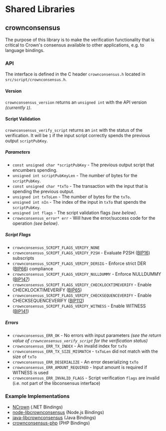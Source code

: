 Shared Libraries
================

## crownconsensus

The purpose of this library is to make the verification functionality that is critical to Crown's consensus available to other applications, e.g. to language bindings.

### API

The interface is defined in the C header `crownconsensus.h` located in `src/script/crownconsensus.h`.

#### Version

`crownconsensus_version` returns an `unsigned int` with the API version *(currently `1`)*.

#### Script Validation

`crownconsensus_verify_script` returns an `int` with the status of the verification. It will be `1` if the input script correctly spends the previous output `scriptPubKey`.

##### Parameters
- `const unsigned char *scriptPubKey` - The previous output script that encumbers spending.
- `unsigned int scriptPubKeyLen` - The number of bytes for the `scriptPubKey`.
- `const unsigned char *txTo` - The transaction with the input that is spending the previous output.
- `unsigned int txToLen` - The number of bytes for the `txTo`.
- `unsigned int nIn` - The index of the input in `txTo` that spends the `scriptPubKey`.
- `unsigned int flags` - The script validation flags *(see below)*.
- `crownconsensus_error* err` - Will have the error/success code for the operation *(see below)*.

##### Script Flags
- `crownconsensus_SCRIPT_FLAGS_VERIFY_NONE`
- `crownconsensus_SCRIPT_FLAGS_VERIFY_P2SH` - Evaluate P2SH ([BIP16](https://github.com/crown/bips/blob/master/bip-0016.mediawiki)) subscripts
- `crownconsensus_SCRIPT_FLAGS_VERIFY_DERSIG` - Enforce strict DER ([BIP66](https://github.com/crown/bips/blob/master/bip-0066.mediawiki)) compliance
- `crownconsensus_SCRIPT_FLAGS_VERIFY_NULLDUMMY` - Enforce NULLDUMMY ([BIP147](https://github.com/crown/bips/blob/master/bip-0147.mediawiki))
- `crownconsensus_SCRIPT_FLAGS_VERIFY_CHECKLOCKTIMEVERIFY` - Enable CHECKLOCKTIMEVERIFY ([BIP65](https://github.com/crown/bips/blob/master/bip-0065.mediawiki))
- `crownconsensus_SCRIPT_FLAGS_VERIFY_CHECKSEQUENCEVERIFY` - Enable CHECKSEQUENCEVERIFY ([BIP112](https://github.com/crown/bips/blob/master/bip-0112.mediawiki))
- `crownconsensus_SCRIPT_FLAGS_VERIFY_WITNESS` - Enable WITNESS ([BIP141](https://github.com/crown/bips/blob/master/bip-0141.mediawiki))

##### Errors
- `crownconsensus_ERR_OK` - No errors with input parameters *(see the return value of `crownconsensus_verify_script` for the verification status)*
- `crownconsensus_ERR_TX_INDEX` - An invalid index for `txTo`
- `crownconsensus_ERR_TX_SIZE_MISMATCH` - `txToLen` did not match with the size of `txTo`
- `crownconsensus_ERR_DESERIALIZE` - An error deserializing `txTo`
- `crownconsensus_ERR_AMOUNT_REQUIRED` - Input amount is required if WITNESS is used
- `crownconsensus_ERR_INVALID_FLAGS` - Script verification `flags` are invalid (i.e. not part of the libconsensus interface)

### Example Implementations
- [NCrown](https://github.com/MetacoSA/NCrown/blob/5e1055cd7c4186dee4227c344af8892aea54faec/NCrown/Script.cs#L979-#L1031) (.NET Bindings)
- [node-libcrownconsensus](https://github.com/bitpay/node-libcrownconsensus) (Node.js Bindings)
- [java-libcrownconsensus](https://github.com/dexX7/java-libcrownconsensus) (Java Bindings)
- [crownconsensus-php](https://github.com/Bit-Wasp/crownconsensus-php) (PHP Bindings)
